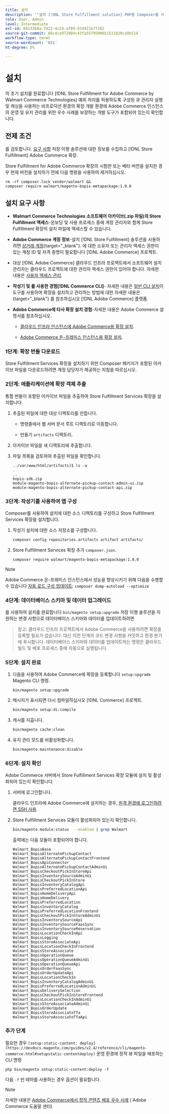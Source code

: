 ```yaml
---
title: 설치
description: '"설치 [!DNL Store Fulfillment solution] PHP용 Composer를 사용하여 Adobe Commerce 상점"에 사용할 수 있습니다."'
role: User, Admin
level: Intermediate
exl-id: 6613268a-7d22-4c54-af89-834921b7f262
source-git-commit: 66c4ca972004c43fa55795006b1511820ca9b514
workflow-type: tm+mt
source-wordcount: '651'
ht-degree: 0%

---
```



# 설치

의 초기 설치를 완료합니다 [!DNL Store Fulfillment for Adobe Commerce by Walmart Commerce Technologies] 예외 처리를 허용하도록 구성된 큐 관리자 실행 및 캐싱을 사용하는 비프로덕션 환경의 확장 개발 환경에 Adobe Commerce 인스턴스의 운영 및 유지 관리를 위한 우수 사례를 보장하는 개발 도구가 포함되어 있는지 확인합니다.

## 전제 조건

를 검토합니다. [요구 사항](solution-requirements.md) 저장 이행 솔루션에 대한 정보를 수집하고 [!DNL Store Fulfillment] Adobe Commerce 확장.

Store Fulfillment for Adobe Commerce 확장의 시험판 또는 베타 버전을 설치한 경우 현재 버전을 설치하기 전에 다음 명령을 사용하여 제거하십시오.

```terminal
rm -rf composer.lock vendor/walmart &&
composer require walmart/magento-bopis-metapackage:1.0.0
```

## 설치 요구 사항

- **Walmart Commerce Technologies 소프트웨어 아카이브(.zip 파일)의 Store Fulfillment 액세스**-온보딩 및 사용 프로세스 중에 계정 관리자와 함께 Store Fulfillment 확장의 설치 파일에 액세스할 수 있습니다.

- **Adobe Commerce 계정 정보**-설치 [!DNL Store Fulfillment] 솔루션을 사용하려면 [상거래 계정](https://docs.magento.com/user-guide/magento/magento-account.html){target=&quot;_blank&quot;}. 에 대한 소유자 또는 관리자 액세스 권한이 있는 계정 ID 및 자격 증명이 필요합니다 [!DNL Adobe Commerce] 프로젝트.

- 대상 [!DNL Adobe Commerce] 클라우드 인프라 프로젝트에서 소프트웨어 설치 관리자는 클라우드 프로젝트에 대한 관리자 액세스 권한이 있어야 합니다. 자세한 내용은 [사용자 액세스 관리](https://devdocs.magento.com/cloud/project/user-admin.html).

- **작성기 및 를 사용한 경험[!DNL Commerce CLI]**- 자세한 내용은 [일반 CLI 설치](https://devdocs.magento.com/extensions/install/)이 도구를 사용하여 확장을 설치하고 관리하는 방법에 대한 자세한 내용은 {target=&quot;_blank&quot;} 를 참조하십시오 [!DNL Adobe Commerce] 플랫폼.

- **Adobe Commerce에 타사 확장 설치 경험**-자세한 내용은 Adobe Commerce 설명서를 참조하십시오.

   - [클라우드 인프라 인스턴스에 Adobe Commerce용 확장 설치](https://devdocs.magento.com/cloud/howtos/install-components.html#install-an-extension).

   - [Adobe Commerce 온-프레미스 인스턴스용 확장 설치](https://devdocs.magento.com/extensions/install/).

### 1단계: 확장 번들 다운로드

Store Fulfillment Services 확장을 설치하기 위한 Composer 패키지가 포함된 아카이브 파일을 다운로드하려면 계정 담당자가 제공하는 지침을 따르십시오.

### 2단계: 애플리케이션에 확장 객체 추출

통합 번들이 포함된 아카이브 파일을 추출하여 Store Fulfillment Services 확장을 설치합니다.

1. 추출된 파일에 대한 대상 디렉토리를 만듭니다.

   - 명령줄에서 웹 서버 문서 루트 디렉토리로 이동합니다.

   - 만들기 `artifacts` 디렉토리.

1. 아카이브 파일을 새 디렉토리에 추출합니다.

1. 파일 목록을 검토하여 추출된 파일을 확인합니다.

   ```
   ../var/www/html/artifacts]$ ls -a
   .
   ..
   bopis-sdk.zip
   module-magento-bopis-alternate-pickup-contact-admin-ui.zip
   module-magento-bopis-alternate-pickup-contact-api.zip
   ```

### 3단계: 작성기를 사용하여 앱 구성

Composer를 사용하여 설치에 대한 소스 디렉토리를 구성하고 Store Fulfillment Services 확장을 설치합니다.

1. 작성기 설치에 대한 소스 저장소를 구성합니다.

   ```bash
   composer config repositories.artifacts artifact artifacts/
   ```

1. Store Fulfillment Services 확장 추가 `composer.json`.

   ```bash
   composer require walmart/magento-bopis-metapackage:1.0.0
   ```

>[!NOTE]
>
>Adobe Commerce 온-프레미스 인스턴스에서 성능을 향상시키기 위해 다음을 수행할 수 있습니다 [자동 로드 구성 업데이트](https://experienceleague.adobe.com/docs/commerce-operations/performance-best-practices/deployment-flow.html#update-the-autoloader): `composer dump-autoload --optimize`

### 4단계: 데이터베이스 스키마 및 데이터 업그레이드

를 사용하여 설치를 완료합니다 `bin/magento setup:upgrade` 저장 이행 솔루션을 지원하는 변경 사항으로 데이터베이스 스키마와 데이터를 업데이트하려면

>참고:
>클라우드 인프라 프로젝트에서 Adobe Commerce을 사용하려면 확장을 등록할 필요가 없습니다. 대신 이전 단계의 코드 변경 사항을 커밋하고 환경 분기에 푸시합니다. 데이터베이스 스키마와 데이터를 업데이트하는 명령은 클라우드 빌드 및 배포 프로세스 중에 자동으로 실행됩니다.

### 5단계: 설치 완료

1. 다음을 사용하여 Adobe Commerce에 확장을 등록합니다 `setup:upgrade` Magento CLI 명령.

   ```terminal
   bin/magento setup:upgrade
   ```

1. 메시지가 표시되면 다시 컴파일하십시오 [!DNL Commerce] 프로젝트.

   ```bash
   bin/magento setup:di:compile
   ```

1. 캐시를 지웁니다.

   ```bash
   bin/magento cache:clean
   ```

1. 유지 관리 모드를 비활성화합니다.

   ```bash
   bin/magento maintenance:disable
   ```

### 6단계: 설치 확인

Adobe Commerce 서버에서 Store Fulfillment Services 확장 모듈에 설치 및 활성화되어 있는지 확인합니다.

1. 서버에 로그인합니다.

   클라우드 인프라에 Adobe Commerce에 설치하는 경우, [원격 환경에 로그인하려면 SSH 사용](https://devdocs.magento.com/cloud/env/environments-ssh.html#ssh).

1. Store Fulfillment Services 모듈이 활성화되어 있는지 확인합니다.

   ```bash
   bin/magento module:status  --enabled | grep Walmart
   ```

   출력에는 다음 모듈이 포함되어야 합니다.

   ```
   Walmart_BopisBase
   Walmart_BopisAlternatePickupContact
   Walmart_BopisAlternatePickupContactFrontend
   Walmart_BopisApiConnector
   Walmart_BopisAlternatePickupContactAdminUi
   Walmart_BopisCheckoutPickInStoreApi
   Walmart_BopisInventorySourceAdminUi
   Walmart_BopisCheckoutPickInStore
   Walmart_BopisInventoryCatalogApi
   Walmart_BopisPreferredLocationApi
   Walmart_BopisHomeDeliveryApi
   Walmart_BopisHomeDelivery
   Walmart_BopisPreferredLocation
   Walmart_BopisInventoryCatalog
   Walmart_BopisPreferredLocationFrontend
   Walmart_BopisCheckoutPickInStoreAdminUi
   Walmart_BopisInventorySourceApi
   Walmart_BopisInventorySourceFaasSync
   Walmart_BopisInventorySourceReservation
   Walmart_BopisLocationCheckInApi
   Walmart_BopisLogging
   Walmart_BopisStoreAssociateApi
   Walmart_BopisLocationCheckInFrontend
   Walmart_BopisStoreAssociate
   Walmart_BopisOperationQueue
   Walmart_BopisOperationQueueAdminUi
   Walmart_BopisOperationQueueApi
   Walmart_BopisOrderFaasSync
   Walmart_BopisOrderUpdateApi
   Walmart_BopisLocationCheckIn
   Walmart_BopisInventoryCatalogAdminUi
   Walmart_BopisPreferredLocationAdminUi
   Walmart_BopisDeliverySelection
   Walmart_BopisCheckoutPickInStoreFrontend
   Walmart_BopisLocationCheckInAdminUi
   Walmart_BopisStoreAssociateAdminUi
   Walmart_BopisOrderUpdate
   Walmart_BopisStoreAssociateTfa
   Walmart_BopisStoreAssociateTfaApi
   ```

### 추가 단계

필요한 경우 `[setup:static-content: deploy](https://devdocs.magento.com/guides/v2.4/reference/cli/magento-commerce.html#setupstatic-contentdeploy)` 운영 환경에 정적 뷰 파일을 배포하는 CLI 명령

```terminal
php bin/magento setup:static-content:deploy -f
```

다음 `-f` 빈 테마를 사용하는 경우 옵션이 필요합니다.

>[!NOTE]
>
>자세한 내용은 [Adobe Commerce에서 정적 콘텐츠 배포 우수 사례](https://support.magento.com/hc/en-us/articles/360031624091) ( Adobe Commerce 도움말 센터)
